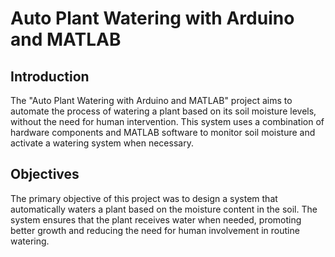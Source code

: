 # Auto Plant Watering with Arduino and MATLAB

## Introduction
The "Auto Plant Watering with Arduino and MATLAB" project aims to automate the process of watering a plant based on its soil moisture levels, without the need for human intervention. This system uses a combination of hardware components and MATLAB software to monitor soil moisture and activate a watering system when necessary.

## Objectives
The primary objective of this project was to design a system that automatically waters a plant based on the moisture content in the soil. The system ensures that the plant receives water when needed, promoting better growth and reducing the need for human involvement in routine watering.
